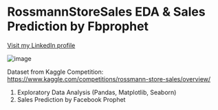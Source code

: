 # RossmannStoreSales EDA & Sales Prediction by Fbprophet

<a href="https://www.linkedin.com/in/hiu-ching-lau-947501207">Visit my  LinkedIn profile</a>

![image](https://user-images.githubusercontent.com/103478771/190192588-5f282190-b813-48ef-835e-5d34e96bed8d.png)

Dataset from Kaggle Competition: https://www.kaggle.com/competitions/rossmann-store-sales/overview/

1.  Exploratory Data Analysis (Pandas, Matplotlib, Seaborn)
2.  Sales Prediction by Facebook Prophet
